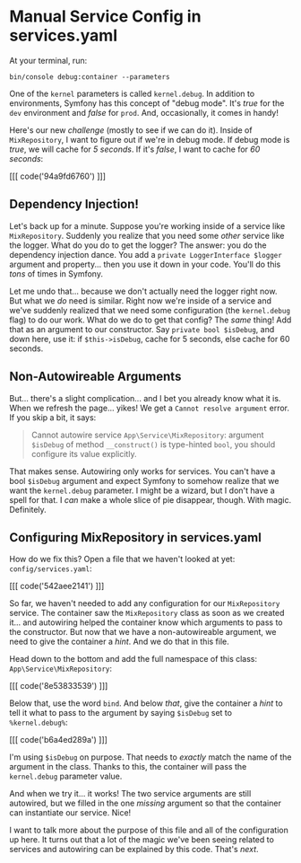 # Manual Service Config in services.yaml

At your terminal, run:

```terminal
bin/console debug:container --parameters
```

One of the `kernel` parameters is called `kernel.debug`. In addition to environments,
Symfony has this concept of "debug mode". It's *true* for the `dev` environment
and *false* for `prod`. And, occasionally, it comes in handy!

Here's our new *challenge* (mostly to see if we can do it). Inside of
`MixRepository`, I want to figure out if we're in debug mode. If debug mode is *true*,
we will cache for *5 seconds*. If it's *false*, I want to cache for *60 seconds*:

[[[ code('94a9fd6760') ]]]

## Dependency Injection!

Let's back up for a minute. Suppose you're working inside of a service like
`MixRepository`. Suddenly you realize that you need some *other* service like
the logger. What do you do to get the logger? The answer: you do the dependency
injection dance. You add a `private LoggerInterface $logger` argument and property...
then you use it down in your code. You'll do this *tons* of times in Symfony.

Let me undo that... because we don't actually need the logger right now. But what
we *do* need is similar. Right now we're inside of a service and we've suddenly
realized that we need some configuration (the `kernel.debug` flag) to do our work.
What do we do to get that config? The *same* thing! Add that as an argument to our
constructor. Say `private bool $isDebug`, and down here, use it: if `$this->isDebug`,
cache for 5 seconds, else cache for 60 seconds.

## Non-Autowireable Arguments

But... there's a slight complication... and I bet you already know what it is. When
we refresh the page... yikes! We get a `Cannot resolve argument` error. If you skip
a bit, it says:

> Cannot autowire service `App\Service\MixRepository`: argument `$isDebug` of
> method `__construct()` is type-hinted `bool`, you should configure its
> value explicitly.

That makes sense. Autowiring only works for services. You can't have a bool
`$isDebug` argument and expect Symfony to somehow realize that we want the
`kernel.debug` parameter. I might be a wizard, but I don't have a spell for that.
I *can* make a whole slice of pie disappear, though. With magic. Definitely.

## Configuring MixRepository in services.yaml

How do we fix this? Open a file that we haven't looked at yet:
`config/services.yaml`:

[[[ code('542aee2141') ]]]

So far, we haven't needed to add any configuration for our
`MixRepository` service. The container saw the `MixRepository` class as soon as we
created it... and autowiring helped the container know which arguments to pass to
the constructor. But now that we have a non-autowireable argument, we need to give
the container a *hint*. And we do that in this file.

Head down to the bottom and add the full namespace of this class:
`App\Service\MixRepository`:

[[[ code('8e53833539') ]]]

Below that, use the word `bind`. And below *that*, give the container a *hint* 
to tell it what to pass to the argument by saying `$isDebug` set to `%kernel.debug%`:

[[[ code('b6a4ed289a') ]]]

I'm using `$isDebug` on purpose. That needs to *exactly* match the name of
the argument in the class. Thanks to this, the container will pass the
`kernel.debug` parameter value.

And when we try it... it works! The two service arguments are still autowired, but
we filled in the one *missing* argument so that the container can instantiate our
service. Nice!

I want to talk more about the purpose of this file and all of the configuration up
here. It turns out that a lot of the magic we've been seeing related to services
and autowiring can be explained by this code. That's *next*.
